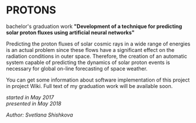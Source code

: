 # PROTONS
bachelor's graduation work
**"Development of a technique for predicting solar proton fluxes using artificial neural networks"**

Predicting the proton fluxes of solar cosmic rays in a wide range of energies is an actual problem since these flows have a significant effect on the radiation conditions in outer space. Therefore, the creation of an automatic system capable of predicting the dynamics of solar proton events is necessary for global on-line forecasting of space weather.

You can get some information about software implementation of this project in project Wiki. Full text of my graduation work will be available soon.

_started in May 2017_<br />
_presented in May 2018_

_Author: Svetlana Shishkova_
